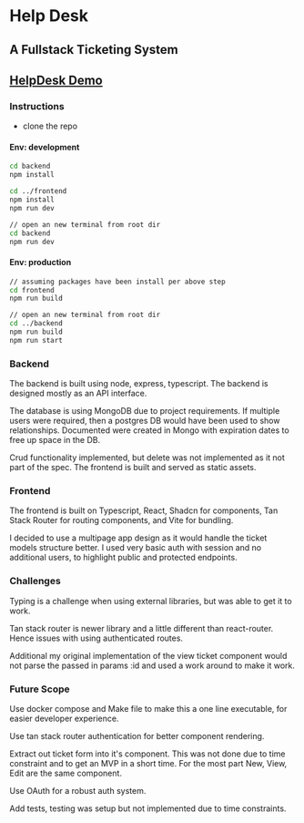 # Help Desk

## A Fullstack Ticketing System

## [HelpDesk Demo]([https://github.com/creaturenex/HelpDesk](https://helpdesk-uxty.onrender.com/))

### Instructions

- clone the repo

#### Env: development

```bash
cd backend
npm install

cd ../frontend
npm install
npm run dev

// open an new terminal from root dir
cd backend
npm run dev
```

#### Env: production

```bash
// assuming packages have been install per above step
cd frontend
npm run build

// open an new terminal from root dir
cd ../backend
npm run build
npm run start
```

### Backend

The backend is built using node, express, typescript. The backend is designed mostly as an API interface.

The database is using MongoDB due to project requirements. If multiple users were required, then a postgres DB would have been used to show relationships. Documented were created in Mongo with expiration dates to free up space in the DB.

Crud functionality implemented, but delete was not implemented as it not part of the spec. The frontend is built and served as static assets.

### Frontend

The frontend is built on Typescript, React, Shadcn for components, Tan Stack Router for routing components, and Vite for bundling.

I decided to use a multipage app design as it would handle the ticket models structure better. I used very basic auth with session and no additional users, to highlight public and protected endpoints.

### Challenges

Typing is a challenge when using external libraries, but was able to get it to work.

Tan stack router is newer library and a little different than react-router. Hence issues with using authenticated routes.

Additional my original implementation of the view ticket component would not parse the passed in params :id and used a work around to make it work.

### Future Scope

Use docker compose and Make file to make this a one line executable, for easier developer experience.

Use tan stack router authentication for better component rendering.

Extract out ticket form into it's component. This was not done due to time constraint and to get an MVP in a short time. For the most part New, View, Edit are the same component.

Use OAuth for a robust auth system.

Add tests, testing was setup but not implemented due to time constraints.
